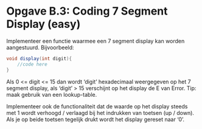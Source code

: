 # Opgave B.3: Coding 7 Segment Display (easy)

Implementeer een functie waarmee een 7 segment display kan worden aangestuurd. 
Bijvoorbeeld: 
```java
void display(int digit){
	//code here
}
```

Als 0 <= digit <= 15 dan wordt ‘digit’ hexadecimaal weergegeven op het 7 segment display, als ‘digit’ > 15 verschijnt op het display de E van Error. 
Tip: maak gebruik van een lookup-table.

Implementeer ook de functionaliteit dat de waarde op het display steeds met 1 wordt verhoogd / verlaagd bij het indrukken van toetsen (up / down). 
Als je op beide toetsen tegelijk drukt wordt het display gereset naar ‘0’.